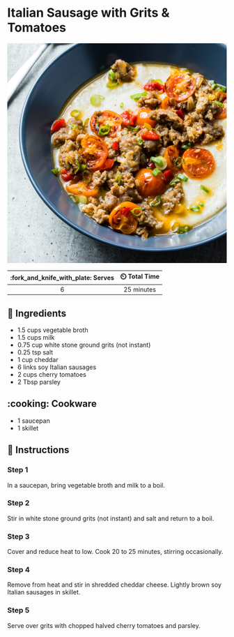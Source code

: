 # Italian Sausage with Grits & Tomatoes

![Italian Sausage with Grits & Tomatoes](../assets/images/italian-sausage-with-grits-&-tomatoes.jpg)

| :fork_and_knife_with_plate: Serves | :timer_clock: Total Time |
|:----------------------------------:|:-----------------------: |
| 6 | 25 minutes |

## :salt: Ingredients

- 1.5 cups vegetable broth
- 1.5 cups milk
- 0.75 cup white stone ground grits (not instant)
- 0.25 tsp salt
- 1 cup cheddar
- 6 links soy Italian sausages
- 2 cups cherry tomatoes
- 2 Tbsp parsley

## :cooking: Cookware

- 1 saucepan
- 1 skillet

## :pencil: Instructions

### Step 1

In a saucepan, bring vegetable broth and milk to a boil.

### Step 2

Stir in white stone ground grits (not instant) and salt and return to a boil.

### Step 3

Cover and reduce heat to low. Cook 20 to 25 minutes, stirring occasionally.

### Step 4

Remove from heat and stir in shredded cheddar cheese. Lightly brown soy Italian sausages in skillet.

### Step 5

Serve over grits with chopped halved cherry tomatoes and parsley.

